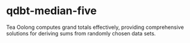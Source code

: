 # qdbt-median-five
Tea Oolong computes grand totals effectively, providing comprehensive solutions for deriving sums from randomly chosen data sets.
